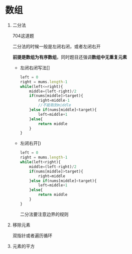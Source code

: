 # 数组

1. 二分法

   704这道题

    二分法的时候一般是左闭右闭，或者左闭右开

   **前提是数组为有序数组**，同时题目还强调**数组中无重复元素**

   - 左闭右闭写法[]

     ```javascript
     left = 0
     right = mums.length-1
     while(left<=right){
         middle=(left-right)/2
         if(nums[middle]>target){
             right=middle-1
             //不能取到middle
         }else if(nums[middle]<target){
             left=middle+1
         }else{
             return middle
         }
     }
     ```

   - 左闭右开[)

     ```javascript
     left = 0
     right = mums.length-1
     while(left<right){
         middle=(left-right)/2
         if(nums[middle]>target){
             right=middle
         }else if(nums[middle]<target){
             left=middle+1
         }else{
             return middle
         }
     }
     ```

     二分法要注意边界的规则

2. 移除元素

   双指针或者遍历循环

3. 元素的平方

   ​